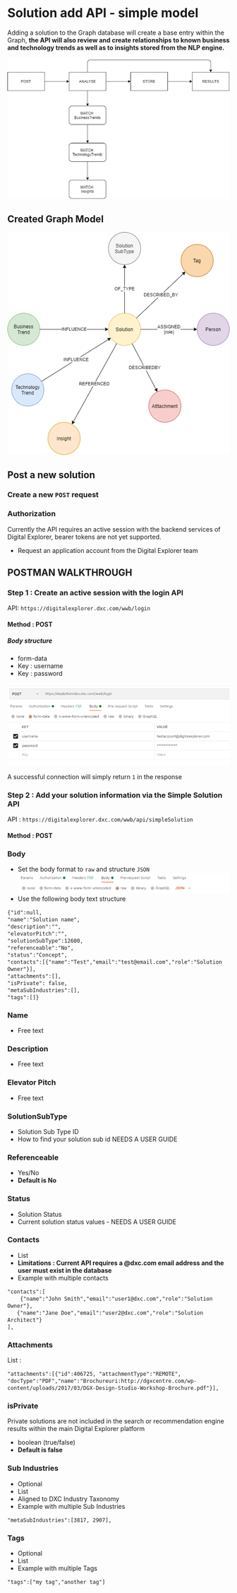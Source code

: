 # Solution add API - simple model


Adding a solution to the Graph database will create a base entry within the Graph, **the API will also review and create relationships to known business and technology trends as well as to insights stored from the NLP engine.**


![image](images/flow.png)<br>


## Created Graph Model

![image](images/model.png)<br>


## Post a new solution

### Create a new `POST` request

### Authorization

Currently the API requires an active session with the backend services of Digital Explorer, bearer tokens are not yet supported.

- Request an application account from the Digital Explorer team

## POSTMAN WALKTHROUGH

### Step 1 : Create an active session with the login API

API: `https://digitalexplorer.dxc.com/wwb/login`

#### Method : POST

##### Body structure

- form-data
- Key : username
- Key : password


![image](images/PostmanLogin.png)<br>

A successful connection will simply return `1` in the response




### Step 2 : Add your solution information via the Simple Solution API

API : `https://digitalexplorer.dxc.com/wwb/api/simpleSolution`

#### Method : POST

### Body

- Set the body format to `raw` and structure `JSON`<br>
![image](images/POSTBodyStructure.png)<br>
- Use the following body text structure

~~~
{"id":null,
"name":"Solution name",
"description":"",
"elevatorPitch":"",
"solutionSubType":12600,
"referenceable":"No",
"status":"Concept",
"contacts":[{"name":"Test","email":"test@email.com","role":"Solution Owner"}],
"attachments":[],
"isPrivate": false,
"metaSubIndustries":[],
"tags":[]}
~~~

### Name
- Free text

### Description
- Free text

### Elevator Pitch
- Free text

### SolutionSubType
- Solution Sub Type ID
- How to find your solution sub id NEEDS A USER GUIDE


### Referenceable

- Yes/No
- **Default is No**

### Status
- Solution Status
- Current solution status values - NEEDS A USER GUIDE

### Contacts
- List
- **Limitations : Current API requires a @dxc.com email address and the user must exist in the database**
- Example with multiple contacts

 ~~~
 "contacts":[
     {"name":"John Smith","email":"user1@dxc.com","role":"Solution Owner"},
    {"name":"Jane Doe","email":"user2@dxc.com","role":"Solution Architect"}
 ],
 ~~~

### Attachments
List : 
~~~
"attachments":[{"id":406725, "attachmentType":"REMOTE", "docType":"PDF","name":"Brochureuri:http://dgxcentre.com/wp-content/uploads/2017/03/DGX-Design-Studio-Workshop-Brochure.pdf"}],
~~~


### isPrivate
Private solutions are not included in the search or recommendation engine results within the main Digital Explorer platform

- boolean (true/false)
- **Default is false**


### Sub Industries
- Optional
- List
- Aligned to DXC Industry Taxonomy
- Example with multiple Sub Industries

~~~
"metaSubIndustries":[3817, 2907],
~~~


### Tags
- Optional
- List
- Example with multiple Tags
~~~
"tags":["my tag","another tag"]
~~~

